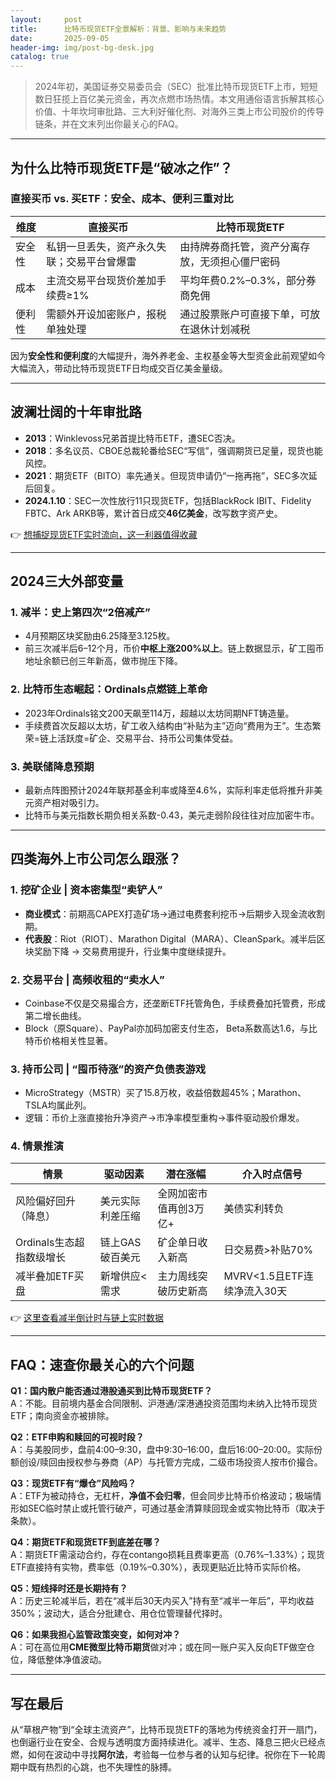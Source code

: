 ```yaml
---
layout:     post
title:      比特币现货ETF全景解析：背景、影响与未来趋势
date:       2025-09-05
header-img: img/post-bg-desk.jpg
catalog: true
---
```


> 2024年初，美国证券交易委员会（SEC）批准比特币现货ETF上市，短短数日狂揽上百亿美元资金，再次点燃市场热情。本文用通俗语言拆解其核心价值、十年坎坷审批路、三大利好催化剂、对海外三类上市公司股价的传导链条，并在文末列出你最关心的FAQ。

---

## 为什么比特币现货ETF是“破冰之作”？

### 直接买币 vs. 买ETF：安全、成本、便利三重对比

|维度|直接买币|比特币现货ETF|
|---|---|---|
|安全性|私钥一旦丢失，资产永久失联；交易平台曾爆雷|由持牌券商托管，资产分离存放，无须担心僵尸密码|
|成本|主流交易平台现货价差加手续费≥1%|平均年费0.2%–0.3%，部分券商免佣|
|便利性|需额外开设加密账户，报税单独处理|通过股票账户可直接下单，可放在退休计划减税|

因为**安全性和便利度**的大幅提升，海外养老金、主权基金等大型资金此前观望如今大幅流入，带动比特币现货ETF日均成交百亿美金量级。

---

## 波澜壮阔的十年审批路

- **2013**：Winklevoss兄弟首提比特币ETF，遭SEC否决。  
- **2018**：多名议员、CBOE总裁轮番给SEC“写信”，强调期货已足量，现货也能风控。  
- **2021**：期货ETF（BITO）率先通关。但现货申请仍“一拖再拖”，SEC多次延后回复。  
- **2024.1.10**：SEC一次性放行11只现货ETF，包括BlackRock IBIT、Fidelity FBTC、Ark ARKB等，累计首日成交**46亿美金**，改写数字资产史。

👉 [想捕捉现货ETF实时流向，这一利器值得收藏](https://okxdog.com/)

---

## 2024三大外部变量

### 1. 减半：史上第四次“2倍减产”  

- 4月预期区块奖励由6.25降至3.125枚。  
- 前三次减半后6–12个月，币价**中枢上涨200%以上**。链上数据显示，矿工囤币地址余额已创三年新高，做市抛压下降。

### 2. 比特币生态崛起：Ordinals点燃链上革命

- 2023年Ordinals铭文200天飙至114万，超越以太坊同期NFT铸造量。  
- 手续费首次反超以太坊，矿工收入结构由“补贴为主”迈向“费用为王”。生态繁荣=链上活跃度=矿企、交易平台、持币公司集体受益。

### 3. 美联储降息预期

- 最新点阵图预计2024年联邦基金利率或降至4.6%，实际利率走低将推升非美元资产相对吸引力。  
- 比特币与美元指数长期负相关系数-0.43，美元走弱阶段往往对应加密牛市。

---

## 四类海外上市公司怎么跟涨？

### 1. 挖矿企业 | 资本密集型“卖铲人”
- **商业模式**：前期高CAPEX打造矿场→通过电费套利挖币→后期步入现金流收割期。  
- **代表股**：Riot（RIOT）、Marathon Digital（MARA）、CleanSpark。减半后区块奖励下降 → 交易费用提升，行业集中度继续提升。

### 2. 交易平台 | 高频收租的“卖水人”
- Coinbase不仅是交易撮合方，还垄断ETF托管角色，手续费叠加托管费，形成第二增长曲线。  
- Block（原Square）、PayPal亦加码加密支付生态， Beta系数高达1.6，与比特币价格相关性显著。

### 3. 持币公司 | “囤币待涨”的资产负债表游戏
- MicroStrategy（MSTR）买了15.8万枚，收益倍数超45%；Marathon、TSLA均属此列。  
- 逻辑：币价上涨直接抬升净资产→市净率模型重构→事件驱动股价爆发。

### 4. 情景推演
|情景|驱动因素|潜在涨幅|介入时点信号|
|---|---|---|---|
|风险偏好回升（降息）|美元实际利差压缩|全网加密市值再创3万亿+|美债实利转负|
|Ordinals生态超指数级增长|链上GAS破百美元|矿企单日收入新高|日交易费>补贴70%|
|减半叠加ETF买盘|新增供应<需求|主力周线突破历史新高|MVRV<1.5且ETF连续净流入30天|

👉 [这里查看减半倒计时与链上实时数据](https://okxdog.com/)

---

## FAQ：速查你最关心的六个问题

**Q1：国内散户能否通过港股通买到比特币现货ETF？**  
A：不能。目前境内基金合同限制、沪港通/深港通投资范围均未纳入比特币现货ETF；南向资金亦被排除。  

**Q2：ETF申购和赎回的可视时段？**  
A：与美股同步，盘前4:00–9:30，盘中9:30–16:00，盘后16:00–20:00。实际份额创设/赎回由授权参与券商（AP）与托管方完成，二级市场投资人按市价撮合。  

**Q3：现货ETF有“爆仓”风险吗？**  
A：ETF为被动持仓，无杠杆，**净值不会归零**，但会同步比特币价格波动；极端情形如SEC临时禁止或托管行破产，可通过基金清算赎回现金或实物比特币（取决于条款）。  

**Q4：期货ETF和现货ETF到底差在哪？**  
A：期货ETF需滚动合约，存在contango损耗且费率更高（0.76%–1.33%）；现货ETF直接持有实物，费率低（0.19%–0.30%），表现更贴近比特币实际价格。  

**Q5：短线择时还是长期持有？**  
A：历史三轮减半后，若在“减半后30天内买入”持有至“减半一年后”，平均收益350%；波动大，适合分批建仓、用仓位管理替代择时。  

**Q6：如果我担心监管政策突变，如何对冲？**  
A：可在高位用**CME微型比特币期货**做对冲；或在同一账户买入反向ETF做空仓位，降低整体净值波动。

---

## 写在最后

从“草根产物”到“全球主流资产”，比特币现货ETF的落地为传统资金打开一扇门，也倒逼行业在安全、合规与透明度方面持续进化。减半、生态、降息三把火已经点燃，如何在波动中寻找**阿尔法**，考验每一位参与者的认知与纪律。祝你在下一轮周期中既有热烈的心跳，也不失理性的脉搏。
